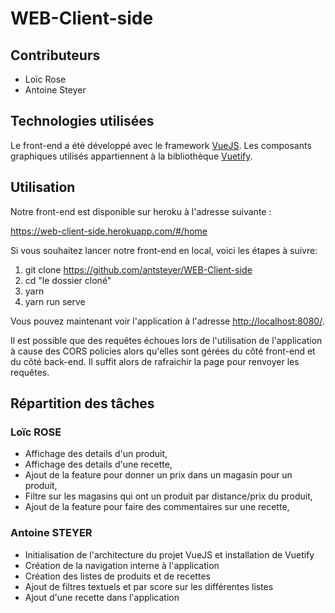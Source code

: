 # WEB-Client-side

## Contributeurs

- Loïc Rose
- Antoine Steyer

## Technologies utilisées

Le front-end a été développé avec le framework [VueJS](https://github.com/vuejs/vue). Les composants graphiques utilisés appartiennent à la bibliothèque [Vuetify](https://vuetifyjs.com/en/).

## Utilisation

Notre front-end est disponible sur heroku à l'adresse suivante :

[https://web-client-side.herokuapp.com/#/home
](https://web-client-side.herokuapp.com/#/home)

Si vous souhaitez lancer notre front-end en local, voici les étapes à suivre:

1. git clone https://github.com/antsteyer/WEB-Client-side
2. cd "le dossier cloné"
3. yarn
4. yarn run serve

Vous pouvez maintenant voir l'application à l'adresse [http://localhost:8080/](http://localhost:8080/).

Il est possible que des requêtes échoues lors de l'utilisation de l'application à cause des CORS policies alors qu'elles sont gérées du côté front-end et du côté back-end. Il suffit alors de rafraichir la page pour renvoyer les requêtes.

## Répartition des tâches

### Loïc ROSE

- Affichage des details d'un produit,
- Affichage des details d'une recette,
- Ajout de la feature pour donner un prix dans un magasin pour un produit,
- Filtre sur les magasins qui ont un produit par distance/prix du produit,
- Ajout de la feature pour faire des commentaires sur une recette,

### Antoine STEYER

- Initialisation de l'architecture du projet VueJS et installation de Vuetify
- Création de la navigation interne à l'application
- Création des listes de produits et de recettes
- Ajout de filtres textuels et par score sur les différentes listes
- Ajout d'une recette dans l'application
